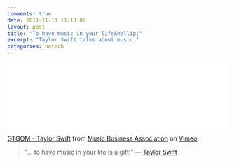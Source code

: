 ```yaml
---
comments: true
date: 2011-11-13 11:13:00
layout: post
title: "To have music in your life&hellip;"
excerpt: "Taylor Swift talks about music."
categories: notech
---
```


<iframe src="//player.vimeo.com/video/28312823" width="100%" height="auto" frameborder="0" webkitallowfullscreen mozallowfullscreen allowfullscreen></iframe> <p><a href="http://vimeo.com/28312823">GTGOM - Taylor Swift</a> from <a href="http://vimeo.com/narm">Music Business Association</a> on <a href="https://vimeo.com">Vimeo</a>.</p>

> "&hellip; to have music in your life is a gift!"
> &mdash; [Taylor Swift](http://www.taylorswift.com)
